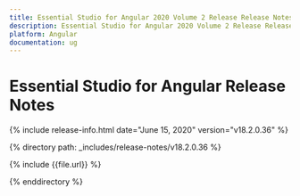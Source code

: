 ```yaml
---
title: Essential Studio for Angular 2020 Volume 2 Release Release Notes  
description: Essential Studio for Angular 2020 Volume 2 Release Release Notes  
platform: Angular
documentation: ug
---
```


# Essential Studio for Angular  Release Notes  

{% include release-info.html date="June 15, 2020"  version="v18.2.0.36" %} 


{% directory path: _includes/release-notes/v18.2.0.36 %}

{% include {{file.url}} %}

{% enddirectory %}